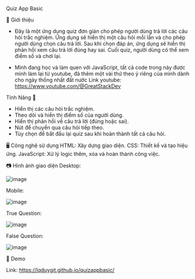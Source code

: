 Quiz App Basic

📌 Giới thiệu

- Đây là một ứng dụng quiz đơn giản cho phép người dùng trả lời các câu hỏi trắc nghiệm. Ứng dụng sẽ hiển thị một câu hỏi mỗi lần và cho phép người dùng chọn câu trả lời. Sau khi chọn đáp án, ứng dụng sẽ hiển thị phản hồi xem câu trả lời đúng hay sai. Cuối quiz, người dùng có thể xem điểm số và chơi lại.
  
- Mình đang học và làm quen với JavaScript, tất cả code trong này được mình làm lại từ youtube, đã thêm một vài thứ theo ý riêng của mình dành cho ngày thống nhất đất nước
Link youtube: https://www.youtube.com/@GreatStackDev

Tính Năng 🚀

- Hiển thị các câu hỏi trắc nghiệm.
- Theo dõi và hiển thị điểm số của người dùng.
- Hiển thị phản hồi về câu trả lời (đúng hoặc sai).
- Nút để chuyển qua câu hỏi tiếp theo.
- Tùy chọn để bắt đầu lại quiz sau khi hoàn thành tất cả câu hỏi.
  
🖥️ Công nghệ sử dụng
HTML: Xây dựng giao diện.
CSS: Thiết kế và tạo hiệu ứng.
JavaScript: Xử lý logic thêm, xóa và hoàn thành công việc.

📷 Hình ảnh giao diện
Desktop:

![image](https://github.com/user-attachments/assets/2bc42894-5609-4658-8b59-62462f7bdc90)


Mobile:

![image](https://github.com/user-attachments/assets/b0a6022c-b330-4cec-b6b1-2066f30fb394)

True Question:

![image](https://github.com/user-attachments/assets/4f5c741c-bc0a-4c95-81b2-4cc5826015fd)

False Question:

![image](https://github.com/user-attachments/assets/3c1ea748-f4fe-49b5-8e4c-c6c57b2066fc)

🚀 Demo

Link: https://lqduygit.github.io/quizappbasic/
